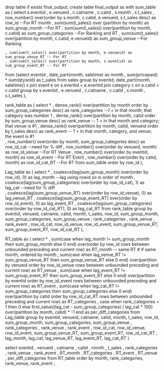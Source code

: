 drop table if exists final_output;
create table final_output as 
with sum_table as (
select 
	  s.eventid
  	, e.venueid
  	, c.catname
  	, c.catid
  	, s.month
    , s.t_sales
  	, row_number() over(order by s.month, c.catid, e.venueid, s.t_sales desc) as row_id --For RT month
  	, sum(sum(t_sales)) over (partition by month) as sum_group_month --For RT
    , sum(sum(t_sales)) over(partition by month, c.catid) as sum_group_categories --For Ranking and RT
    , sum(sum(t_sales)) over(partition by month, c.catid, e.venueid) as sum_group_venue --For Ranking
    
  	, sum(sum(t_sales)) over(partition by month, e.venueid) as sum_group_venue_RT -- For RT
  	, sum(sum(t_sales)) over(partition by month, s.eventid) as sum_group_event_RT -- For RT
from (select 
      	  eventid
      	, date_part(month, saletime) as month
      	, sum(pricepaid) * sum(qtysold) as t_sales 
      from sales 
      group by eventid, date_part(month, saletime)) s
join event e
	on s.eventid = e.eventid
join category c
  	on e.catid = c.catid
group by s.eventid
  	, e.venueid
  	, c.catname
  	, c.catid
  	, s.month
    , s.t_sales
),

rank_table as (
select
	  *
    , dense_rank() over(partition by month order by sum_group_categories desc) as rank_categories --1 = in that month; that category was number 1 
    , dense_rank() over(partition by month, catid order by sum_group_venue desc) as rank_venue -- 1 = in that month and category; that venue is #1
    , dense_rank() over(partition by month, catid, venueid order by t_sales desc) as rank_event -- 1 = in that month, category, and venue; the event is #1 	
  	, row_number() over(order by month, sum_group_categories desc) as row_id_cat --need for % diff 
  	, row_number() over(order by venueid, month) as row_id_venue --For RT Venue
  	, row_number() over(order by eventid, month) as row_id_event --For RT Event
  	, row_number() over(order by catid, month) as row_id_cat_RT --For RT
from sum_table
order by row_id
),

Lag_table as (
select
	  *
   	, coalesce(lag(sum_group_month) over(order by row_id), 0) as lag_month --lag using rowid so in order of month
  	, coalesce(lag(sum_group_categories) over(order by row_id_cat), 1) as lag_cat --need for % diff  
  	, coalesce(lag(sum_group_venue_RT) over(order by row_id_venue), 0) as lag_venue_RT
  	, coalesce(lag(sum_group_event_RT) over(order by row_id_event), 0) as lag_event_RT
  	, coalesce(lag(sum_group_categories) over(order by row_id_cat_RT), 0) as lag_cat_RT
from rank_table
group by eventid, venueid, catname, catid, month, t_sales, row_id, sum_group_month, sum_group_categories, sum_group_venue 
    , rank_categories , rank_venue , rank_event , row_id_cat, row_id_venue, row_id_event, sum_group_venue_RT, sum_group_event_RT, row_id_cat_RT
),


RT_table as (
select
	  *
    , sum(case when lag_month != sum_group_month then sum_group_month else 0 end) 
    		over(order by row_id rows between unbounded preceding and current row) as RT_month -- same RT # if same month, ordered by month
    , sum(case when lag_venue_RT != sum_group_venue_RT then sum_group_venue_RT else 0 end)
    		over(partition by venueid order by row_id_venue rows between unbounded preceding and current row) as RT_venue
  	, sum(case when lag_event_RT != sum_group_event_RT then sum_group_event_RT else 0 end)
    		over(partition by eventid order by row_id_event rows between unbounded preceding and current row) as RT_event
  	, sum(case when lag_cat_RT != sum_group_categories then sum_group_categories else 0 end)
    		over(partition by catid order by row_id_cat_RT rows between unbounded preceding and current row) as RT_categories
  	, case
  		when rank_categories = 1 then 0
  		else first_value((lag_cat - sum_group_categories) / lag_cat * 100) over(partition by month, catid) * -1
  		end as per_diff_categories
from Lag_table
group by eventid, venueid, catname, catid, month, t_sales, row_id, sum_group_month, sum_group_categories, sum_group_venue 
    , rank_categories , rank_venue , rank_event , row_id_cat, row_id_venue, row_id_event, sum_group_venue_RT, sum_group_event_RT, row_id_cat_RT
  	, lag_month, lag_cat, lag_venue_RT, lag_event_RT, lag_cat_RT
)

select 
	  eventid
  	, venueid
  	, catname
  	, catid
  	, month
    , t_sales
    , rank_categories
    , rank_venue
    , rank_event
    , RT_month
    , RT_categories
    , RT_event
    , RT_venue
    , per_diff_categories
from RT_table
order by month, rank_categories, rank_venue, rank_event
;
    
